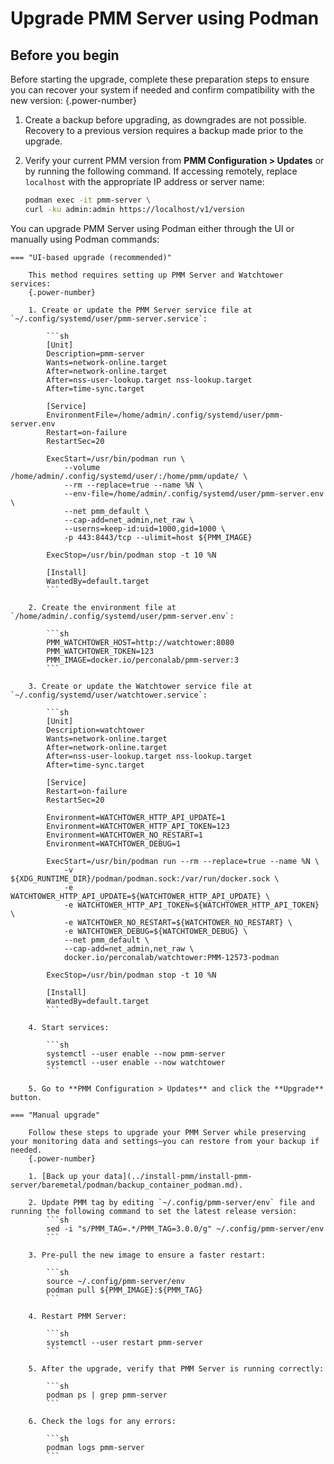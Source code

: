 # Upgrade PMM Server using Podman

## Before you begin

Before starting the upgrade, complete these preparation steps to ensure you can recover your system if needed and confirm compatibility with the new version:
{.power-number}

1. Create a backup before upgrading, as downgrades are not possible. Recovery to a previous version requires a backup made prior to the upgrade.

2. Verify your current PMM version from  **PMM Configuration > Updates** or by running the following command. If accessing remotely, replace `localhost` with the appropriate IP address or server name:

    ```sh
    podman exec -it pmm-server \
    curl -ku admin:admin https://localhost/v1/version
    ```

You can upgrade PMM Server using Podman either through the UI or manually using Podman commands:

    === "UI-based upgrade (recommended)"

        This method requires setting up PMM Server and Watchtower services:
        {.power-number}

        1. Create or update the PMM Server service file at `~/.config/systemd/user/pmm-server.service`:

            ```sh
            [Unit]
            Description=pmm-server
            Wants=network-online.target
            After=network-online.target
            After=nss-user-lookup.target nss-lookup.target
            After=time-sync.target

            [Service]
            EnvironmentFile=/home/admin/.config/systemd/user/pmm-server.env
            Restart=on-failure
            RestartSec=20

            ExecStart=/usr/bin/podman run \
                --volume /home/admin/.config/systemd/user/:/home/pmm/update/ \
                --rm --replace=true --name %N \
                --env-file=/home/admin/.config/systemd/user/pmm-server.env \
                --net pmm_default \
                --cap-add=net_admin,net_raw \
                --userns=keep-id:uid=1000,gid=1000 \
                -p 443:8443/tcp --ulimit=host ${PMM_IMAGE}

            ExecStop=/usr/bin/podman stop -t 10 %N

            [Install]
            WantedBy=default.target
            ```

        2. Create the environment file at `/home/admin/.config/systemd/user/pmm-server.env`:

            ```sh
            PMM_WATCHTOWER_HOST=http://watchtower:8080
            PMM_WATCHTOWER_TOKEN=123
            PMM_IMAGE=docker.io/perconalab/pmm-server:3
            ```

        3. Create or update the Watchtower service file at `~/.config/systemd/user/watchtower.service`:

            ```sh
            [Unit]
            Description=watchtower
            Wants=network-online.target
            After=network-online.target
            After=nss-user-lookup.target nss-lookup.target
            After=time-sync.target

            [Service]
            Restart=on-failure
            RestartSec=20

            Environment=WATCHTOWER_HTTP_API_UPDATE=1
            Environment=WATCHTOWER_HTTP_API_TOKEN=123
            Environment=WATCHTOWER_NO_RESTART=1
            Environment=WATCHTOWER_DEBUG=1

            ExecStart=/usr/bin/podman run --rm --replace=true --name %N \
                -v ${XDG_RUNTIME_DIR}/podman/podman.sock:/var/run/docker.sock \
                -e WATCHTOWER_HTTP_API_UPDATE=${WATCHTOWER_HTTP_API_UPDATE} \
                -e WATCHTOWER_HTTP_API_TOKEN=${WATCHTOWER_HTTP_API_TOKEN} \
                -e WATCHTOWER_NO_RESTART=${WATCHTOWER_NO_RESTART} \
                -e WATCHTOWER_DEBUG=${WATCHTOWER_DEBUG} \
                --net pmm_default \
                --cap-add=net_admin,net_raw \
                docker.io/perconalab/watchtower:PMM-12573-podman

            ExecStop=/usr/bin/podman stop -t 10 %N

            [Install]
            WantedBy=default.target
            ```

        4. Start services:

            ```sh
            systemctl --user enable --now pmm-server
            systemctl --user enable --now watchtower
            ```

        5. Go to **PMM Configuration > Updates** and click the **Upgrade** button.

    === "Manual upgrade"

        Follow these steps to upgrade your PMM Server while preserving your monitoring data and settings—you can restore from your backup if needed.
        {.power-number}

        1. [Back up your data](../install-pmm/install-pmm-server/baremetal/podman/backup_container_podman.md).

        2. Update PMM tag by editing `~/.config/pmm-server/env` file and running the following command to set the latest release version:
            ```sh
            sed -i "s/PMM_TAG=.*/PMM_TAG=3.0.0/g" ~/.config/pmm-server/env
            ```

        3. Pre-pull the new image to ensure a faster restart:

            ```sh
            source ~/.config/pmm-server/env
            podman pull ${PMM_IMAGE}:${PMM_TAG}
            ```

        4. Restart PMM Server:

            ```sh
            systemctl --user restart pmm-server
            ```

        5. After the upgrade, verify that PMM Server is running correctly:

            ```sh
            podman ps | grep pmm-server
            ```

        6. Check the logs for any errors:

            ```sh
            podman logs pmm-server
            ```
